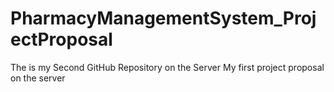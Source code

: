# PharmacyManagementSystem_ProjectProposal
The is my Second GitHub Repository on the Server
My first project proposal on the server
